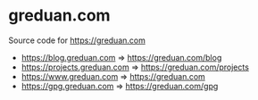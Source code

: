 # greduan.com

Source code for https://greduan.com

- https://blog.greduan.com => https://greduan.com/blog
- https://projects.greduan.com => https://greduan.com/projects
- https://www.greduan.com => https://greduan.com
- https://gpg.greduan.com => https://greduan.com/gpg
